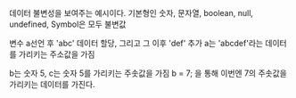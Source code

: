 데이터 불변성을 보여주는 예시이다.
기본형인 숫자, 문자열, boolean, null, undefined, Symbol은 모두 불변값

변수 a선언 후 'abc' 데이터 할당, 그리고 그 이후 'def' 추가
a는 'abcdef'라는 데이터를 가리키는 주소값을 가짐

b는 숫자 5, c는 숫자 5를 가리키는 주솟값을 가짐
b = 7; 을 통해 이번엔 7의 주솟값을 가리키는 데이터를 가진다.
